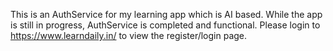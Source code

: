 This is an AuthService for my learning app which is AI based. While the app is still in progress, AuthService is completed and functional. Please login to https://www.learndaily.in/ to view the register/login page.

